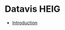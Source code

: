 # Datavis HEIG

* [Introduction](https://github.com/idris-maps/heig-datavis-2019/tree/master/20190222-intro)
